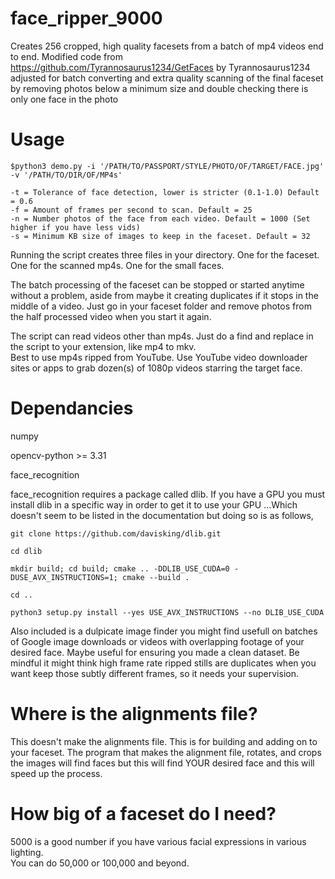 # face_ripper_9000
Creates 256 cropped, high quality facesets from a batch of mp4 videos end to end. 
Modified code from https://github.com/Tyrannosaurus1234/GetFaces by Tyrannosaurus1234 adjusted for batch converting and
extra quality scanning of the final faceset by removing photos below a minimum size and double checking there is only one
face in the photo

# Usage

    $python3 demo.py -i '/PATH/TO/PASSPORT/STYLE/PHOTO/OF/TARGET/FACE.jpg' -v '/PATH/TO/DIR/OF/MP4s'

    -t = Tolerance of face detection, lower is stricter (0.1-1.0) Default = 0.6
    -f = Amount of frames per second to scan. Default = 25
    -n = Number photos of the face from each video. Default = 1000 (Set higher if you have less vids)
    -s = Minimum KB size of images to keep in the faceset. Default = 32

Running the script creates three files in your directory. One for the faceset. One for the scanned mp4s. One for the small faces.

The batch processing of the faceset can be stopped or started anytime without a problem, aside from maybe it creating
duplicates if it stops in the middle of a video. Just go in your faceset folder and remove photos from the half processed
video when you start it again.

The script can read videos other than mp4s. Just do a find and replace in the script to your extension, like mp4 to mkv.  
Best to use mp4s ripped from YouTube. Use YouTube video downloader sites or apps to grab dozen(s) of 1080p videos starring
the target face.

# Dependancies
numpy

opencv-python >= 3.31

face_recognition

face_recognition requires a package called dlib. If you have a GPU you must install dlib in a specific way in order to get it to use your GPU ...Which doesn't seem to be listed in the documentation but doing so is as follows,

    git clone https://github.com/davisking/dlib.git

    cd dlib

    mkdir build; cd build; cmake .. -DDLIB_USE_CUDA=0 -DUSE_AVX_INSTRUCTIONS=1; cmake --build .

    cd ..

    python3 setup.py install --yes USE_AVX_INSTRUCTIONS --no DLIB_USE_CUDA



Also included is a dulpicate image finder you might find usefull on batches of Google image downloads or videos
with overlapping footage of your desired face. Maybe useful for ensuring you made a clean dataset.
Be mindful it might think high frame rate ripped stills are duplicates when you want keep those
subtly different frames, so it needs your supervision.  

# Where is the alignments file?

This doesn't make the alignments file. This is for building and adding on to your faceset. The program that makes
the alignment file, rotates, and crops the images will find faces but this will find YOUR desired face and this
will speed up the process.

# How big of a faceset do I need?

5000 is a good number if you have various facial expressions in various lighting.  
You can do 50,000 or 100,000 and beyond.
